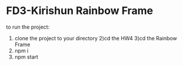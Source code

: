 # FD3-Kirishun Rainbow Frame

to run the project:

1) clone the project to your directory
2)cd the HW4
3)cd the Rainbow Frame
4) npm i
5) npm start